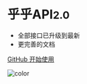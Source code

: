 # 乎乎API<small>2.0</small>

- 全部接口已升级到最新
- 更完善的文档

[ GitHub ](https://github.com/chocolatepear)
[开始使用](#huhu_api)

![color](#ffffff)